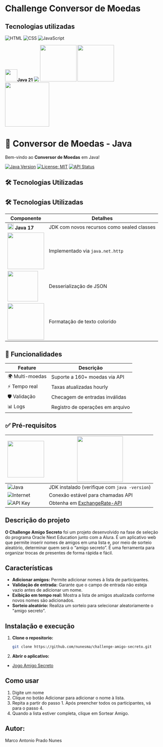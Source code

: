 # Challenge Conversor de Moedas

## Tecnologias utilizadas

![HTML](https://img.shields.io/badge/HTML5-E34F26?style=for-the-badge&logo=html5&logoColor=white)
![CSS](https://img.shields.io/badge/CSS3-1572B6?style=for-the-badge&logo=css3&logoColor=white)
![JavaScript](https://img.shields.io/badge/JavaScript-F7DF1E?style=for-the-badge&logo=javascript&logoColor=black)




<img src="https://cdn.jsdelivr.net/gh/devicons/devicon/icons/java/java-original.svg" width=40>**Java 21**
<img src="https://img.shields.io/badge/Java-21%2B-%23ED8B00?style=for-the-badge&logo=java-original">
<img src="https://img.shields.io/badge/Gson-2.10+-EA4335?style=flat-square&logo=google" width=120>
<img src="https://img.shields.io/badge/Gson-2.10+-EA4335?style=flat-square&logo=google" width=120>
<img src="https://img.shields.io/badge/HTTP_Client-Nativo-007396?style=flat-square" width=145>



# 💱 Conversor de Moedas - Java

Bem-vindo ao **Conversor de Moedas** em Java!

[![Java Version](https://img.shields.io/badge/Java-21%2B-%23ED8B00?style=for-the-badge&logo=openjdk)](https://openjdk.java.net/)
[![License: MIT](https://img.shields.io/badge/License-MIT-yellow.svg?style=for-the-badge)](https://opensource.org/licenses/MIT)
[![API Status](https://img.shields.io/badge/API-Online-green?style=for-the-badge)](https://www.exchangerate-api.com/)



## 🛠️ Tecnologias Utilizadas


## 🛠️ Tecnologias Utilizadas

| Componente          | Detalhes                                                                  |
|---------------------|--------------------------------------------------------------------------|
| <img src="https://cdn.jsdelivr.net/gh/devicons/devicon/icons/java/java-original.svg" width=20> **Java 17** | JDK com novos recursos como sealed classes |
| <img src="https://img.shields.io/badge/HTTP_Client-Nativo-007396?style=flat-square" width=120> | Implementado via `java.net.http` |
| <img src="https://img.shields.io/badge/Gson-2.10+-EA4335?style=flat-square&logo=google" width=100> | Desserialização de JSON |
| <img src="https://img.shields.io/badge/ANSI-Terminal_Colors-000000?style=flat-square" width=120> | Formatação de texto colorido |


## 🎯 Funcionalidades
| Feature               | Descrição                                  |
|-----------------------|--------------------------------------------|
| 🌍 Multi-moedas       | Suporte a 160+ moedas via API              |
| ⚡ Tempo real         | Taxas atualizadas hourly                  |
| 🛡️ Validação         | Checagem de entradas inválidas            |
| 📊 Logs               | Registro de operações em arquivo           |


## ✅ Pré-requisitos

| <img src="https://img.shields.io/badge/Requisito-Detalhes-blue?style=flat-square" width=120> | <img src="https://img.shields.io/badge/Especificação-Importante-green?style=flat-square" width=150> |
|-------------------------------|---------------------------------------------------------------------|
| ![Java](https://img.shields.io/badge/Java-17%2B-ED8B00?style=flat-square&logo=java) | JDK instalado (verifique com `java -version`) |
| ![Internet](https://img.shields.io/badge/Internet-Conectado-green?style=flat-square) | Conexão estável para chamadas API |
| ![API Key](https://img.shields.io/badge/API_Key-Gratuita-FFA500?style=flat-square) | Obtenha em [ExchangeRate-API](https://www.exchangerate-api.com/) |



## Descrição do projeto

**O Challenge Amigo Secreto** foi um projeto desenvolvido na fase de seleção do programa Oracle Next Education junto com a Alura. É um aplicativo web que permite inserir nomes de amigos em uma lista e, por meio de sorteio aleatório, determinar quem será o “amigo secreto”. É uma ferramenta para organizar trocas de presentes de forma rápida e fácil.

## Características

- **Adicionar amigos:** Permite adicionar nomes à lista de participantes.
- **Validação de entrada:** Garante que o campo de entrada não esteja vazio antes de adicionar um nome.
- **Exibição em tempo real:** Mostra a lista de amigos atualizada conforme novos nomes são adicionados.
- **Sorteio aleatório:** Realiza um sorteio para selecionar aleatoriamente o "amigo secreto".

## Instalação e execução

1. **Clone o repositorio:**

   ```bash
   git clone https://github.com/nunesma/challenge-amigo-secreto.git
2. **Abrir o aplicativo:**
- [Jogo Amigo Secreto](https://amigo-secreto-chi-sage.vercel.app/)

## Como usar

1. Digite um nome
2. Clique no botão Adicionar para adicionar o nome à lista.
3. Repita a partir do passo 1. Após preencher todos os participantes, vá para o passo 4.
4. Quando a lista estiver completa, clique em Sortear Amigo.

## **Autor:**
Marco Antonio Prado Nunes